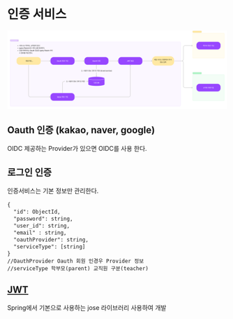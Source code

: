 # 인증 서비스
![img.png](docs/authentication.png)

## Oauth 인증 (kakao, naver, google)
OIDC 제공하는 Provider가 있으면 OIDC를 사용 한다.

## 로그인 인증
인증서비스는 기본 정보만 관리한다.
```mongodb-json
{
  "id": ObjectId,
  "password": string,
  "user_id": string,
  "email" : string,
  "oauthProvider": string,
  "serviceType": [string]
}
//OauthProvider Oauth 회원 인경우 Provider 정보
//serviceType 학부모(parent) 교직원 구분(teacher)
```
## [JWT](https://hankk.notion.site/51663f3637c84362b3f4abfc94509eab?pvs=4)
Spring에서 기본으로 사용하는 jose 라이브러리 사용하여 개발